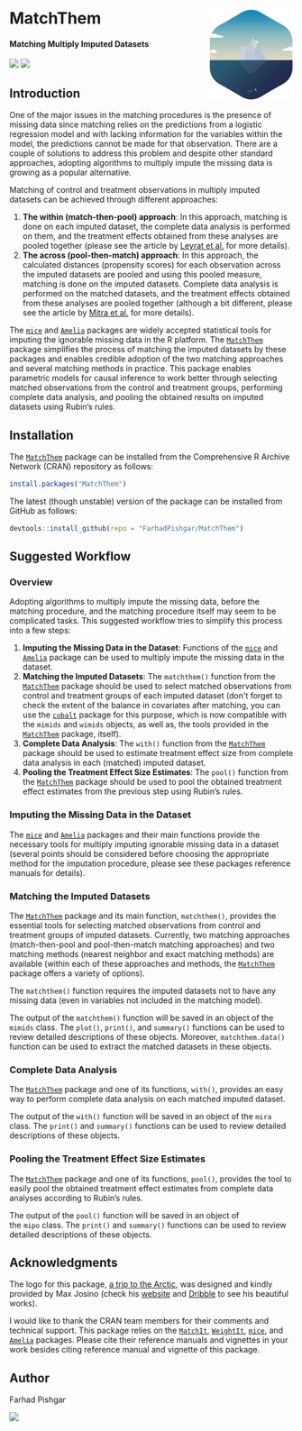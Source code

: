 # MatchThem <img src="man/figure/logo.png" align="right" width="150" />

<!-- badges: start -->
#### Matching Multiply Imputed Datasets
<!-- badges: end -->

[![](https://img.shields.io/badge/CRAN%20version-0.8.0-success.svg?color=informational&style=for-the-badge)](https://cran.r-project.org/package=MatchThem)
[![](https://img.shields.io/badge/github%20version-0.8.1-success.svg?color=informational&style=for-the-badge)](https://github.com/FarhadPishgar/MatchThem)

## Introduction

One of the major issues in the matching procedures is the presence of missing data since matching relies on the predictions from a logistic regression model and with lacking information for the variables within the model, the predictions cannot be made for that observation. There are a couple of solutions to address this problem and despite other standard approaches, adopting algorithms to multiply impute the missing data is growing as a popular alternative.

Matching of control and treatment observations in multiply imputed datasets can be achieved through different approaches:

1. **The within (match-then-pool) approach**: In this approach, matching is done on each imputed dataset, the complete data analysis is performed on them, and the treatment effects obtained from these analyses are pooled together (please see the article by [Leyrat et al.](https://www.ncbi.nlm.nih.gov/pubmed/28573919) for more details).
2. **The across (pool-then-match) approach**: In this approach, the calculated distances (propensity scores) for each observation across the imputed datasets are pooled and using this pooled measure, matching is done on the imputed datasets. Complete data analysis is performed on the matched datasets, and the treatment effects obtained from these analyses are pooled together (although a bit different, please see the article by [Mitra et al.](https://www.ncbi.nlm.nih.gov/pubmed/22687877) for more details).

The [`mice`](https://cran.r-project.org/package=mice) and [`Amelia`](https://cran.r-project.org/package=Amelia) packages are widely accepted statistical tools for imputing the ignorable missing data in the R platform. The [`MatchThem`](https://cran.r-project.org/package=MatchThem) package simplifies the process of matching the imputed datasets by these packages and enables credible adoption of the two matching approaches and several matching methods in practice. This package enables parametric models for causal inference to work better through selecting matched observations from the control and treatment groups, performing complete data analysis, and pooling the obtained results on imputed datasets using Rubin’s rules.

## Installation

The [`MatchThem`](https://cran.r-project.org/package=MatchThem) package can be installed from the Comprehensive R Archive Network (CRAN) repository as follows:

``` r
install.packages("MatchThem")
```

The latest (though unstable) version of the package can be installed from GitHub as follows:

``` r
devtools::install_github(repo = "FarhadPishgar/MatchThem")
```

## Suggested Workflow

### Overview

Adopting algorithms to multiply impute the missing data, before the matching procedure, and the matching procedure itself may seem to be complicated tasks. This suggested workflow tries to simplify this process into a few steps:

1. **Imputing the Missing Data in the Dataset**: Functions of the [`mice`](https://cran.r-project.org/package=mice) and [`Amelia`](https://cran.r-project.org/package=Amelia) package can be used to multiply impute the missing data in the dataset.
2. **Matching the Imputed Datasets**: The `matchthem()` function from the [`MatchThem`](https://cran.r-project.org/package=MatchThem) package should be used to select matched observations from control and treatment groups of each imputed dataset (don't forget to check the extent of the balance in covariates after matching, you can use the [`cobalt`](https://cran.r-project.org/package=cobalt) package for this purpose, which is now compatible with the `mimids` and `wimids` objects, as well as, the tools provided in the [`MatchThem`](https://cran.r-project.org/package=MatchThem) package, itself).
3. **Complete Data Analysis**: The `with()` function from the [`MatchThem`](https://cran.r-project.org/package=MatchThem) package should be used to estimate treatment effect size from complete data analysis in each (matched) imputed dataset.
4. **Pooling the Treatment Effect Size Estimates**: The `pool()` function from the [`MatchThem`](https://cran.r-project.org/package=MatchThem) package should be used to pool the obtained treatment effect estimates from the previous step using Rubin’s rules.

### Imputing the Missing Data in the Dataset

The [`mice`](https://cran.r-project.org/package=mice) and [`Amelia`](https://cran.r-project.org/package=Amelia) packages and their main functions provide the necessary tools for multiply imputing ignorable missing data in a dataset (several points should be considered before choosing the appropriate method for the imputation procedure, please see these packages reference manuals for details).

### Matching the Imputed Datasets

The [`MatchThem`](https://cran.r-project.org/package=MatchThem) package and its main function, `matchthem()`, provides the essential tools for selecting matched observations from control and treatment groups of imputed datasets. Currently, two matching approaches (match-then-pool and pool-then-match matching approaches) and two matching methods (nearest neighbor and exact matching methods) are available (within each of these approaches and methods, the [`MatchThem`](https://cran.r-project.org/package=MatchThem) package offers a variety of options).

The `matchthem()` function requires the imputed datasets not to have any missing data (even in variables not included in the matching model).

The output of the `matchthem()` function will be saved in an object of the `mimids` class. The `plot()`, `print()`, and `summary()` functions can be used to review detailed descriptions of these objects. Moreover, `matchthem.data()` function can be used to extract the matched datasets in these objects.

### Complete Data Analysis

The [`MatchThem`](https://cran.r-project.org/package=MatchThem) package and one of its functions, `with()`, provides an easy way to perform complete data analysis on each matched imputed dataset.

The output of the `with()` function will be saved in an object of the `mira` class. The `print()` and `summary()` functions can be used to review detailed descriptions of these objects.

### Pooling the Treatment Effect Size Estimates
The [`MatchThem`](https://cran.r-project.org/package=MatchThem) package and one of its functions, `pool()`, provides the tool to easily pool the obtained treatment effect estimates from complete data analyses according to Rubin’s rules.

The output of the `pool()` function will be saved in an object of the `mipo` class. The `print()` and `summary()` functions can be used to review detailed descriptions of these objects.

## Acknowledgments
The logo for this package, [a trip to the Arctic](https://dribbble.com/shots/1652911-A-trip-to-the-Arctic), was designed and kindly provided by Max Josino (check his [website](http://maxjosino.co/) and [Dribble](https://dribbble.com/maxjosino) to see his beautiful works).

I would like to thank the CRAN team members for their comments and technical support. This package relies on the [`MatchIt`](https://cran.r-project.org/package=MatchIt), [`WeightIt`](https://cran.r-project.org/package=WeightIt), [`mice`](https://cran.r-project.org/package=mice), and [`Amelia`](https://cran.r-project.org/package=Amelia) packages. Please cite their reference manuals and vignettes in your work besides citing reference manual and vignette of this package.

## Author
Farhad Pishgar

[![](https://img.shields.io/twitter/follow/FarhadPishgar.svg?color=informational&style=for-the-badge)](https://twitter.com/FarhadPishgar)
